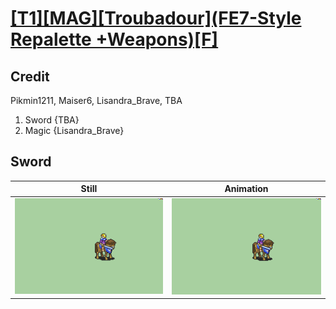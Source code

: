 # [\[T1\]\[MAG\]\[Troubadour\]\(FE7-Style Repalette +Weapons\)\[F\]](../)

## Credit

Pikmin1211, Maiser6, Lisandra_Brave, TBA

1. Sword {TBA}
6. Magic {Lisandra_Brave}
	
## Sword

| Still | Animation |
| :---: | :-------: |
| ![Sword still](./Sword_000.png) | ![Sword animation](./Sword.gif) |
